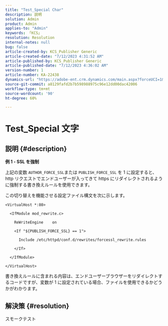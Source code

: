 ```yaml
---
title: "Test_Special Char"
description: 説明
solution: Admin
product: Admin
applies-to: "Admin"
keywords: 「KCS」
resolution: Resolution
internal-notes: null
bug: false
article-created-by: KCS_Publisher Generic
article-created-date: "7/12/2023 4:31:52 AM"
article-published-by: KCS_Publisher Generic
article-published-date: "7/12/2023 4:36:02 AM"
version-number: 1
article-number: KA-22438
dynamics-url: "https://adobe-ent.crm.dynamics.com/main.aspx?forceUCI=1&pagetype=entityrecord&etn=knowledgearticle&id=502ce803-6d20-ee11-9cbe-6045bd006b4b"
source-git-commit: a8129fafd2b7b598988975c96e12dd00dac42006
workflow-type: tm+mt
source-wordcount: '90'
ht-degree: 60%

---
```


# Test_Special 文字

## 説明 {#description}


<b>例 1 - SSL を強制</b>

上記の変数 `AUTHOR_FORCE_SSL`または `PUBLISH_FORCE_SSL` を 1 に設定すると、http リクエストでエンドユーザーが入ってきて https にリダイレクトされるように強制する書き換えルールを使用できます。

この切り替えを機能させる設定ファイル構文を次に示します。


```
<VirtualHost *:80>

  <IfModule mod_rewrite.c>

    ReWriteEngine    on

    <If "${PUBLISH_FORCE_SSL} == 1">

      Include /etc/httpd/conf.d/rewrites/forcessl_rewrite.rules

    </If>

  </IfModule>

</VirtualHost>
```


書き換えルールに含まれる内容は、エンドユーザーブラウザーをリダイレクトするコードですが、変数が 1 に設定されている場合、ファイルを使用できるかどうかがわかります。


## 解決策 {#resolution}


スモークテスト
